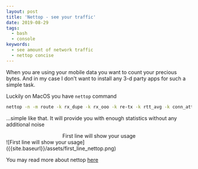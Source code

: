 ```yaml
---
layout: post
title: 'Nettop - see your traffic'
date: 2019-08-29
tags:
  - bash
  - console
keywords:
  - see amount of network traffic
  - nettop concise
---
```


When you are using your mobile data you want to count your precious bytes.
And in my case I don't want to install any 3-d party apps for such a simple task.

Luckily on MacOS you have `nettop` command
```bash
nettop -n -m route -k rx_dupe -k rx_ooo -k re-tx -k rtt_avg -k conn_att -k conn_est
```
...simple like that. It will provide you with enough statistics without any additional noise

<center>First line will show your usage</center>
![First line will show your usage]({{site.baseurl}}/assets/first_line_nettop.png)




You may read more about nettop [here](http://osxdaily.com/2013/06/07/watch-network-traffic-mac-os-x-nettop/)
